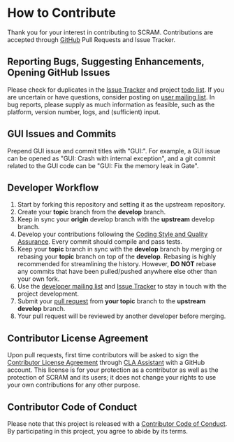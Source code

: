 # How to Contribute

Thank you for your interest in contributing to SCRAM.
Contributions are accepted through [GitHub](https://help.github.com)
Pull Requests and Issue Tracker.


## Reporting Bugs, Suggesting Enhancements, Opening GitHub Issues

Please check for duplicates in the [Issue Tracker] and project [todo list].
If you are uncertain or have questions,
consider posting on [user mailing list].
In bug reports, please supply as much information as feasible,
such as the platform, version number, logs, and (sufficient) input.

[Issue Tracker]: https://github.com/Murmele/scram/issues
[todo list]: https://github.com/Murmele/scram/blob/main/doc/todo.rst
[user mailing list]: https://groups.google.com/forum/#!forum/scram-users


## GUI Issues and Commits

Prepend GUI issue and commit titles with "GUI:".
For example, a GUI issue can be opened as "GUI: Crash with internal exception",
and a git commit related to the GUI code can be "GUI: Fix the memory leak in Gate".


## Developer Workflow

1. Start by forking this repository and setting it as the upstream repository.
2. Create your **topic** branch from the **develop** branch.
3. Keep in sync your **origin** develop branch with the **upstream** develop branch.
4. Develop your contributions following the [Coding Style and Quality Assurance].
   Every commit should compile and pass tests.
5. Keep your **topic** branch in sync with the **develop** branch
   by merging or rebasing your **topic** branch on top of the **develop**.
   Rebasing is highly recommended for streamlining the history.
   However, **DO NOT** rebase any commits
   that have been pulled/pushed anywhere else other than your own fork.
6. Use the [developer mailing list] and [Issue Tracker]
   to stay in touch with the project development.
7. Submit your [pull request] from **your topic** branch to the **upstream develop** branch.
8. Your pull request will be reviewed by another developer before merging.

[Coding Style and Quality Assurance]: https://github.com/Murmele/scram/blob/main/doc/coding_standards.rst
[developer mailing list]: https://groups.google.com/forum/#!forum/scram-dev
[pull request]: https://help.github.com/articles/using-pull-requests/


## Contributor License Agreement

Upon pull requests,
first time contributors will be asked to sign the [Contributor License Agreement]
through [CLA Assistant] with a GitHub account.
This license is for your protection as a contributor
as well as the protection of SCRAM and its users;
it does not change your rights to use your own contributions for any other purpose.

[Contributor License Agreement]: https://github.com/rakhimov/scram/blob/develop/ICLA.md
[CLA Assistant]: https://cla-assistant.io/


## Contributor Code of Conduct

Please note that this project is released with a [Contributor Code of Conduct].
By participating in this project,
you agree to abide by its terms.

[Contributor Code of Conduct]: https://github.com/rakhimov/scram/blob/develop/CODE_OF_CONDUCT.md
